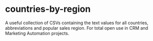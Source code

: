 # countries-by-region
A useful collection of CSVs containing the text values for all countries, abbreviations and popular sales region. For total open use in CRM and Marketing Automation projects.
